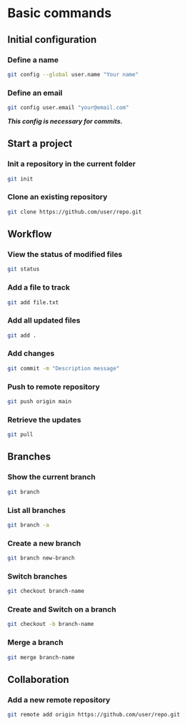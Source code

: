 # Basic commands

## Initial configuration

### Define a name

```bash
git config --global user.name "Your name"
```

### Define an email

```bash
git config user.email "your@email.com"
```

***This config is necessary for commits.***

## Start a project

### Init a repository in the current folder
```bash
git init
```

### Clone an existing repository
```bash
git clone https://github.com/user/repo.git
```

## Workflow

### View the status of modified files
```bash
git status
```

### Add a file to track
```bash
git add file.txt
```

### Add all updated files
```bash
git add .
```

### Add changes
```bash
git commit -m "Description message"
```

### Push to remote repository
```bash
git push origin main
```

### Retrieve the updates
```bash
git pull
```

## Branches

### Show the current branch
```bash
git branch
```

### List all branches
```bash
git branch -a
```

### Create a new branch
```bash
git branch new-branch
```

### Switch branches
```bash
git checkout branch-name
```

### Create and Switch on a branch
```bash
git checkout -b branch-name
```

### Merge a branch
```bash
git merge branch-name
```

## Collaboration

### Add a new remote repository
```bash
git remote add origin https://github.com/user/repo.git
```

